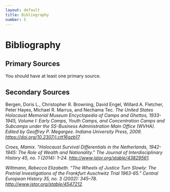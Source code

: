 ```yaml
---
layout: default
title: Bibliography
number: 5
---
```


# Bibliography

## Primary Sources

You should have at least one primary source.

## Secondary Sources

Bergen, Doris L., Christopher R. Browning, David Engel, Willard A. Fletcher, Peter Hayes, Michael R. Marrus, and Nechama Tec.<i> The United States Holocaust Memorial Museum Encyclopedia of Camps and Ghettos, 1933-1945, Volume I: Early Camps, Youth Camps, and Concentration Camps and Subcamps under the SS-Business Administration Main Office (WVHA).<i> Edited by Geoffrey P. Megargee. Indiana University Press, 2009. https://doi.org/10.2307/j.ctt16gzb17. 

Croes, Mamix. “Holocaust Survival Differentials in the Netherlands, 1942-1945: The Role of Wealth and Nationality.” <i>The Journal of Interdisciplinary History 45<i>, no. 1 (2014): 1–24. http://www.jstor.org/stable/43829561. 

Wittmann, Rebecca Elizabeth. “The Wheels of Justice Turn Slowly: The Pretrial Investigations of the Frankfurt Auschwitz Trial 1963-65.” <i>Central European History 35<i>, no. 3 (2002): 345–78. http://www.jstor.org/stable/4547212. 
